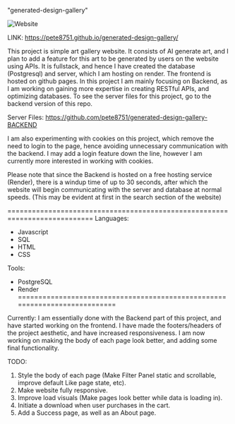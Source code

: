 "generated-design-gallery"

![Website](https://github.com/pete8751/generated-design-gallery/assets/142231087/3570ba39-299d-410b-b441-ec7d095fd7da)

LINK: https://pete8751.github.io/generated-design-gallery/

This project is simple art gallery website. It consists of AI generate art, and I plan to add a feature for this art to be generated by users on the website using APIs.
It is fullstack, and hence I have created the database (Postgresql) and server, which I am hosting on render. The frontend is hosted on github pages.
In this project I am mainly focusing on Backend, as I am working on gaining more expertise in creating RESTful APIs, and optimizing databases.
To see the server files for this project, go to the backend version of this repo.

Server Files: https://github.com/pete8751/generated-design-gallery-BACKEND

I am also experimenting with cookies on this project, which remove the need to login to the page, hence avoiding unnecessary communication with the backend.
I may add a login feature down the line, however I am currently more interested in working with cookies.

Please note that since the Backend is hosted on a free hosting service (Render), there is a windup time of up to 30 seconds, after which the website
will begin communicating with the server and database at normal speeds. (This may be evident at first in the search section of the website)

===========================================================================
Languages: 
- Javascript
- SQL
- HTML
- CSS

Tools:
- PostgreSQL
- Render
===========================================================================


Currently: I am essentially done with the Backend part of this project, and have started working on the frontend. I have made the footers/headers
of the project aesthetic, and have increased responsiveness. I am now working on making the body of each page look better, and adding some final functionality.

TODO: 
1. Style the body of each page (Make Filter Panel static and scrollable, improve default Like page state, etc).
2. Make website fully responsive.
3. Improve load visuals (Make pages look better while data is loading in).
4. Initiate a download when user purchases in the cart.
5. Add a Success page, as well as an About page.

